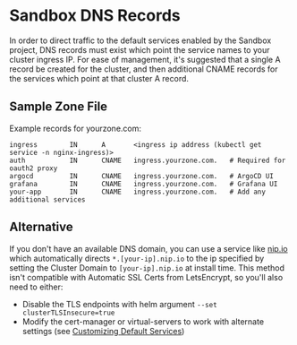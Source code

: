 # Sandbox DNS Records
In order to direct traffic to the default services enabled by the Sandbox project,
DNS records must exist which point the service names to your cluster ingress IP. For
ease of management, it's suggested that a single A record be created for the cluster,
and then additional CNAME records for the services which point at that cluster A record.


## Sample Zone File
Example records for yourzone.com:
```
ingress        IN      A       <ingress ip address (kubectl get service -n nginx-ingress)>
auth           IN      CNAME   ingress.yourzone.com.   # Required for oauth2 proxy
argocd         IN      CNAME   ingress.yourzone.com.   # ArgoCD UI
grafana        IN      CNAME   ingress.yourzone.com.   # Grafana UI
your-app       IN      CNAME   ingress.yourzone.com.   # Add any additional services
```

## Alternative
If you don't have an available DNS domain, you can use a service like [nip.io](https://nip.io) which automatically
directs `*.[your-ip].nip.io` to the ip specified by setting the Cluster Domain to `[your-ip].nip.io` at install time.
This method isn't compatible with Automatic SSL Certs from LetsEncrypt, so you'll also need to either:

* Disable the TLS endpoints with helm argument `--set clusterTLSInsecure=true`
* Modify the cert-manager or virtual-servers to work with alternate settings (see [Customizing Default Services](customization/default-services.md))
